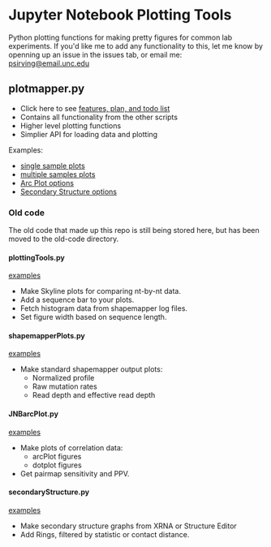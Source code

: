 Jupyter Notebook Plotting Tools
==============================================================================
Python plotting functions for making pretty figures for common lab experiments.
If you'd like me to add any functionality to this, let me know by openning up an
issue in the issues tab, or email me: psirving@email.unc.edu

plotmapper.py
-------------
* Click here to see [features, plan, and todo list](todo.md)
* Contains all functionality from the other scripts
* Higher level plotting functions
* Simplier API for loading data and plotting

Examples:
* [single sample plots](JNB-example/plotmapper-example.md)
* [multiple samples plots](JNB-example/plotmapper-multiple-examples.md)
* [Arc Plot options](JNB-example/ap_test.md)
* [Secondary Structure options](JNB-example/ss_test.md)

### Old code
The old code that made up this repo is still being stored here, but has been
moved to the old-code directory.

#### plottingTools.py
[examples](old-code/plottingTools-example.md)
* Make Skyline plots for comparing nt-by-nt data.
* Add a sequence bar to your plots.
* Fetch histogram data from shapemapper log files.
* Set figure width based on sequence length.

#### shapemapperPlots.py
[examples](old-code/plottingTools-example.md)
* Make standard shapemapper output plots:
  * Normalized profile
  * Raw mutation rates
  * Read depth and effective read depth

#### JNBarcPlot.py
[examples](old-code/JNBarcPlot-example.md)
* Make plots of correlation data:
  * arcPlot figures
  * dotplot figures
* Get pairmap sensitivity and PPV.

#### secondaryStructure.py
[examples](old-code/secondaryStructure-example.md)
* Make secondary structure graphs from XRNA or Structure Editor
* Add Rings, filtered by statistic or contact distance.
